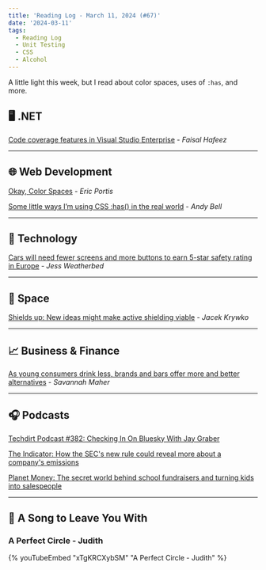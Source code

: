 ```yaml
---
title: 'Reading Log - March 11, 2024 (#67)'
date: '2024-03-11'
tags:
  - Reading Log
  - Unit Testing
  - CSS
  - Alcohol
---
```


A little light this week, but I read about color spaces, uses of `:has`, and more.
<!-- excerpt -->

## 🖥 .NET

[Code coverage features in Visual Studio Enterprise](https://devblogs.microsoft.com/visualstudio/code-coverage-features-in-visual-studio-enterprise/) - *Faisal Hafeez*

---

## 🌐 Web Development

[Okay, Color Spaces](https://ericportis.com/posts/2024/okay-color-spaces/) - *Eric Portis*

[Some little ways I’m using CSS :has() in the real world](https://piccalil.li/blog/some-little-ways-im-using-css-has-in-the-real-world/) - *Andy Bell*

---

## 🔌 Technology

[Cars will need fewer screens and more buttons to earn 5-star safety rating in Europe](https://www.theverge.com/2024/3/5/24091043/euro-ncap-safety-rating-europe-2026-touchscreen-buttons-dials) - *Jess Weatherbed*

---

## 🚀 Space

[Shields up: New ideas might make active shielding viable](https://arstechnica.com/science/2024/03/shields-up-new-ideas-might-make-active-shielding-viable/) - *Jacek Krywko*

---

## 📈 Business & Finance

[As young consumers drink less, brands and bars offer more and better alternatives](https://www.marketplace.org/2024/03/05/as-young-consumers-drink-less-brands-and-bars-offer-more-and-better-alternatives/) - *Savannah Maher*

---

## 🎧 Podcasts

[Techdirt Podcast #382: Checking In On Bluesky With Jay Graber](https://www.techdirt.com/2024/03/05/techdirt-podcast-episode-382-checking-in-on-bluesky-with-jay-graber/)

[The Indicator: How the SEC's new rule could reveal more about a company's emissions](https://www.npr.org/2024/03/05/1197962791/sec-climate-rule-corporate-emissions-esg-investing)

[Planet Money: The secret world behind school fundraisers and turning kids into salespeople](https://www.npr.org/2024/02/28/1197958355/school-fundraisers)

---

## 🎵 A Song to Leave You With

<h3 class="music">A Perfect Circle - Judith</h3>

{% youTubeEmbed "xTgKRCXybSM" "A Perfect Circle - Judith" %}

